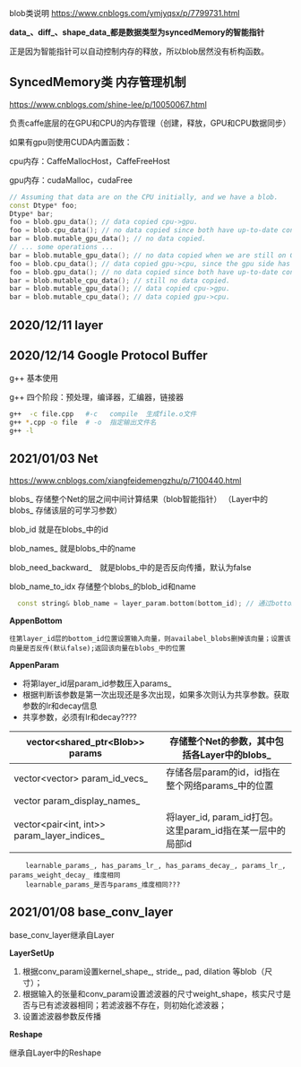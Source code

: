 blob类说明 https://www.cnblogs.com/ymjyqsx/p/7799731.html

**data_、diff_、shape_data_都是数据类型为syncedMemory的智能指针**

正是因为智能指针可以自动控制内存的释放，所以blob居然没有析构函数。

## SyncedMemory类 内存管理机制

https://www.cnblogs.com/shine-lee/p/10050067.html

负责caffe底层的在GPU和CPU的内存管理（创建，释放，GPU和CPU数据同步）

如果有gpu则使用CUDA内置函数：

cpu内存：CaffeMallocHost，CaffeFreeHost

gpu内存：cudaMalloc，cudaFree

```cpp
// Assuming that data are on the CPU initially, and we have a blob.
const Dtype* foo;
Dtype* bar;
foo = blob.gpu_data(); // data copied cpu->gpu.
foo = blob.cpu_data(); // no data copied since both have up-to-date contents.
bar = blob.mutable_gpu_data(); // no data copied.
// ... some operations ...
bar = blob.mutable_gpu_data(); // no data copied when we are still on GPU.
foo = blob.cpu_data(); // data copied gpu->cpu, since the gpu side has modified the data
foo = blob.gpu_data(); // no data copied since both have up-to-date contents
bar = blob.mutable_cpu_data(); // still no data copied.
bar = blob.mutable_gpu_data(); // data copied cpu->gpu.
bar = blob.mutable_cpu_data(); // data copied gpu->cpu.
```

## 2020/12/11 layer

## 2020/12/14 Google Protocol Buffer

g++ 基本使用

g++ 四个阶段：预处理，编译器，汇编器，链接器

```bash
g++  -c file.cpp   #-c   compile  生成file.o文件
g++ *.cpp -o file  # -o  指定输出文件名
g++ -l
```

## 2021/01/03 Net
https://www.cnblogs.com/xiangfeidemengzhu/p/7100440.html

blobs_ 存储整个Net的层之间中间计算结果（blob智能指针）
（Layer中的blobs_ 存储该层的可学习参数）

blob_id 就是在blobs_中的id

blob_names_ 就是blobs_中的name

blob_need_backward_　就是blobs_中的是否反向传播，默认为false

blob_name_to_idx 存储整个blobs_的blob_id和name


```cpp
  const string& blob_name = layer_param.bottom(bottom_id); // 通过bottom获取blob_name
```

**AppenBottom**

```
往第layer_id层的bottom_id位置设置输入向量，则availabel_blobs删掉该向量；设置该向量是否反传(默认false);返回该向量在blobs_中的位置
```
**AppenParam**

- 将第layer_id层param_id参数压入params_
- 根据判断该参数是第一次出现还是多次出现，如果多次则认为共享参数。获取参数的lr和decay信息
- 共享参数，必须有lr和decay????

| vector<shared_ptr<Blob<Dtype>>> params      | 存储整个Net的参数，其中包括各Layer中的blobs_               |
| ------------------------------------------- | ---------------------------------------------------------- |
| vector<vector<int>> param_id_vecs_          | 存储各层param的id，id指在整个网络params_中的位置           |
| vector<string> param_display_names_         |                                                            |
| vector<pair<int, int>> param_layer_indices_ | 将layer_id, param_id打包。这里param_id指在某一层中的局部id |

        learnable_params_, has_params_lr_, has_params_decay_, params_lr_, params_weight_decay_ 维度相同
        learnable_params_是否与params_维度相同???


## 2021/01/08 base_conv_layer

base_conv_layer继承自Layer

**LayerSetUp**

1. 根据conv_param设置kernel_shape_, stride_, pad, dilation  等blob<int>（尺寸）；
2. 根据输入的张量和conv_param设置滤波器的尺寸weight_shape，核实尺寸是否与已有滤波器相同；若滤波器不存在，则初始化滤波器；
3. 设置滤波器参数反传播

**Reshape**

继承自Layer中的Reshape